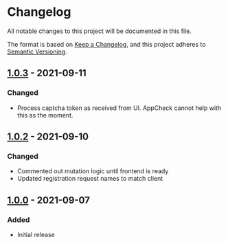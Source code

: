 # Changelog
All notable changes to this project will be documented in this file.

The format is based on [Keep a Changelog](https://keepachangelog.com/en/1.0.0/),
and this project adheres to [Semantic Versioning](https://semver.org/spec/v2.0.0.html).

## [1.0.3] - 2021-09-11

### Changed
- Process captcha token as received from UI. AppCheck cannot help with this as the moment.

## [1.0.2] - 2021-09-10

### Changed
- Commented out mutation logic until frontend is ready
- Updated registration request names to match client

## [1.0.0] - 2021-09-07

### Added
- Initial release

[1.0.3]: https://github.com/mujde-aze/registration-proxy/compare/v1.0.2...v1.0.3
[1.0.2]: https://github.com/mujde-aze/registration-proxy/compare/v1.0.0...v1.0.2
[1.0.0]: https://github.com/mujde-aze/registration-proxy/compare/v1.0.0...HEAD
